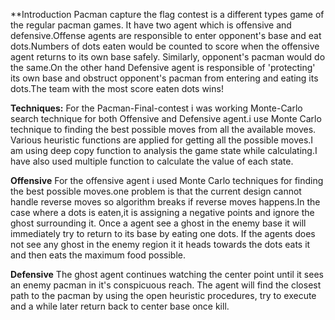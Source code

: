 **Introduction
 Pacman capture the flag contest is a different types game of the regular pacman games. It have two agent which is offensive and defensive.Offense agents are responsible to enter opponent's base and eat dots.Numbers of dots eaten would be counted to score when the offensive agent returns to its own base safely. Similarly, opponent's pacman would do the same.On the other hand Defensive agent is responsible of 'protecting' its own base and obstruct opponent's pacman from entering and eating its dots.The team with the most score eaten dots wins!

**Techniques:**
For the Pacman-Final-contest i was working Monte-Carlo search technique for both Offensive and Defensive agent.i use Monte Carlo technique to  finding the best possible moves from all the available moves. Various heuristic functions are applied for getting all the possible moves.I am using deep copy function to analysis the game state while calculating.I have also used multiple function to calculate the value of each state. 

**Offensive**
For the offensive agent i used Monte Carlo techniques for finding the best possible moves.one problem is that the current design cannot handle reverse moves so algorithm breaks if reverse moves happens.In the case where a dots is eaten,it is assigning a negative points and ignore the ghost surrounding it. Once a agent see a ghost in the enemy base it will immediately try to return to its base by eating one dots. If the agents does not see any ghost in the enemy region it it heads towards the dots eats it and then eats the maximum food possible.

**Defensive**
The ghost agent continues watching the center point until it sees an enemy pacman in it's conspicuous reach. The agent will find the closest path to the pacman by using the open heuristic procedures, try to execute and a while later return back to center base once kill.
